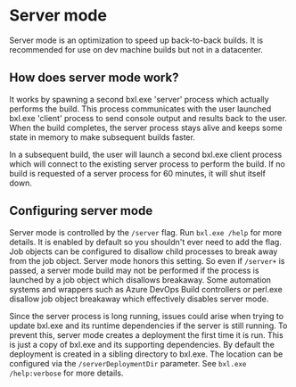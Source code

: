 # Server mode
Server mode is an optimization to speed up back-to-back builds. It is recommended for use on dev machine builds but not in a datacenter.

## How does server mode work? 
It works by spawning a second bxl.exe 'server' process which actually performs the build. This process communicates with the user launched bxl.exe 'client' process to send console output and results back to the user. When the build completes, the server process stays alive and keeps some state in memory to make subsequent builds faster.

In a subsequent build, the user will launch a second bxl.exe client process which will connect to the existing server process to perform the build. If no build is requested of a server process for 60 minutes, it will shut itself down.

## Configuring server mode 
Server mode is controlled by the `/server` flag. Run `bxl.exe /help` for more details. It is enabled by default so you shouldn't ever need to add the flag. Job objects can be configured to disallow child processes to break away from the job object. Server mode honors this setting. So even if `/server+` is passed, a server mode build may not be performed if the process is launched by a job object which disallows breakaway. Some automation systems and wrappers such as Azure DevOps Build controllers or perl.exe disallow job object breakaway which effectively disables server mode.

Since the server process is long running, issues could arise when trying to update bxl.exe and its runtime dependencies if the server is still running. To prevent this, server mode creates a deployment the first time it is run. This is just a copy of bxl.exe and its supporting dependencies. By default the deployment is created in a sibling directory to bxl.exe. The location can be configured via the `/serverDeploymentDir` parameter. See `bxl.exe /help:verbose` for more details.
